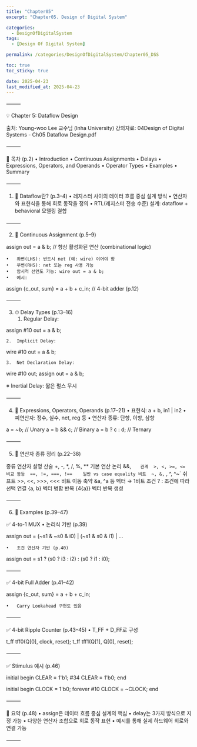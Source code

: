 ```yaml
---
title: "Chapter05"
excerpt: "Chapter05. Design of Digital System"

categories:
  - DesignOfDigitalSystem
tags:
  - [Design Of Digital System]

permalink: /categories/DesignOfDigitalSystem/Chapter05_DSS

toc: true
toc_sticky: true

date: 2025-04-23
last_modified_at: 2025-04-23
---
```




⸻

💡 Chapter 5: Dataflow Design

출처: Young-woo Lee 교수님 (Inha University)
강의자료: 04Design of Digital Systems - Ch05 Dataflow Design.pdf

⸻

🧭 목차 (p.2)
	•	Introduction
	•	Continuous Assignments
	•	Delays
	•	Expressions, Operators, and Operands
	•	Operator Types
	•	Examples
	•	Summary

⸻

1. 📌 Dataflow란? (p.3–4)
	•	레지스터 사이의 데이터 흐름 중심 설계 방식
	•	연산자와 표현식을 통해 회로 동작을 정의
	•	RTL(레지스터 전송 수준) 설계: dataflow + behavioral 모델링 결합

⸻

2. 🔁 Continuous Assignment (p.5–9)

assign out = a & b;  // 항상 활성화된 연산 (combinational logic)

	•	좌변(LHS): 반드시 net (예: wire) 이어야 함
	•	우변(RHS): net 또는 reg 사용 가능
	•	암시적 선언도 가능: wire out = a & b;
	•	예시:

assign {c_out, sum} = a + b + c_in;  // 4-bit adder (p.12)



⸻

3. ⏱ Delay Types (p.13–16)
	1.	Regular Delay:

assign #10 out = a & b;

	2.	Implicit Delay:

wire #10 out = a & b;

	3.	Net Declaration Delay:

wire #10 out; assign out = a & b;

※ Inertial Delay: 짧은 펄스 무시

⸻

4. 🧮 Expressions, Operators, Operands (p.17–21)
	•	표현식: a + b, in1 | in2
	•	피연산자: 정수, 실수, net, reg 등
	•	연산자 종류: 단항, 이항, 삼항

a = ~b;           // Unary
a = b && c;       // Binary
a = b ? c : d;    // Ternary



⸻

5. 🔧 연산자 종류 정리 (p.22–38)

종류	연산자	설명
산술	+, -, *, /, %, **	기본 연산
논리	&&, `	
관계	>, <, >=, <=	비교
동등	==, !=, ===, !==	일반 vs case equality
비트	~, &, `	, ^, ^~`
쉬프트	>>, <<, >>>, <<<	비트 이동
축약	&a, ^a 등	벡터 → 1비트
조건	? :	조건에 따라 선택
연결	{a, b}	벡터 병합
반복	{4{a}}	벡터 반복 생성



⸻

6. 🧪 Examples (p.39–47)

✅ 4-to-1 MUX
	•	논리식 기반 (p.39)

assign out = (~s1 & ~s0 & i0) | (~s1 & s0 & i1) | ...

	•	조건 연산자 기반 (p.40)

assign out = s1 ? (s0 ? i3 : i2) : (s0 ? i1 : i0);



⸻

✅ 4-bit Full Adder (p.41–42)

assign {c_out, sum} = a + b + c_in;

	•	Carry Lookahead 구현도 있음

⸻

✅ 4-bit Ripple Counter (p.43–45)
	•	T_FF + D_FF로 구성

t_ff tff0(Q[0], clock, reset);
t_ff tff1(Q[1], Q[0], reset);



⸻

✅ Stimulus 예시 (p.46)

initial begin
  CLEAR = 1'b1;
  #34 CLEAR = 1'b0;
end

initial begin
  CLOCK = 1'b0;
  forever #10 CLOCK = ~CLOCK;
end



⸻

🧾 요약 (p.48)
	•	assign은 데이터 흐름 중심 설계의 핵심
	•	delay는 3가지 방식으로 지정 가능
	•	다양한 연산자 조합으로 회로 동작 표현
	•	예시를 통해 실제 하드웨어 회로와 연결 가능

⸻


